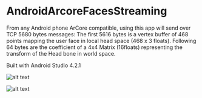 # AndroidArcoreFacesStreaming

From any Android phone ArCore compatible, using this app will send over TCP 5680 bytes messages:
The first 5616 bytes is a vertex buffer of 468 points mapping the user face in local head space (468 x 3 floats).
Following 64 bytes are the coefficient of a 4x4 Matrix (16floats) representing the transform of the Head bone in world space.

Built with Android Studio 4.2.1

![alt text](https://i.imgur.com/T9EV1fr.png)

![alt text](https://i.imgur.com/uC77IqQl.jpg)

